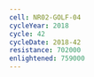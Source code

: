 ```yaml
---
cell: NR02-GOLF-04
cycleYear: 2018
cycle: 42
cycleDate: 2018-42
resistance: 702000
enlightened: 759000
---
```

